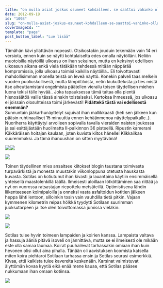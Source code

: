 ```yaml
---
title: "on mulla asiat joskus osuneet kohdalleen. se saattoi vahinko olla."
date: 2012-09-18
id: "1098"
slug: "on-mulla-asiat-joskus-osuneet-kohdalleen-se-saattoi-vahinko-olla"
coverImageId: ""
template: "page"
post_button_label: "Lue lisää"
---
```


Tämähän kävi yllättävän nopeasti. Otsikostakin jouduin tekemään vain 14 eri versiota, ennen kuin se näytti kohtalaiselta edes omalla näytölläni. Neliön muotoisilla näytöillä ulkoasu on ihan sekainen, mutta en keksinyt edellisen ulkoasun aikana enkä vielä tätäkään tehdessä mitään näppärää kompromissia, jolla ulkoasu toimisi kaikilla näytöillä.. Eli toivottavasti mahdollisimman monella teistä on leveä näyttö. Konekin palveli taas melkein vuoden puoliuskollisesti, mutta lämpötiloista, netin kiukuttelusta ja ties mistä itse aiheuttamistani ongelmista päätellen vierailu toisen täydellisen miehen luona tekisi tälle hyvää.. Joka tapauksessa tämä taitaa olla pientä hienosäätöä vaille tässä ainakin toistaiseksi. Kertokaa ihmeessä, jos ulkoasu ei joissain olosuhteissa toimi järkevästi! **Pidättekö tästä vai edellisestä enemmän?**  
Sunnuntain jääkarhunäyttelyt sujuivat ihan mallikkaasti (heti sen jälkeen kun pääsin ruhtinaalliset 15 minuuttia ennen kehäänmenoa näyttelypaikalle..). Nuoriherra käyttäytyi arvolleen sopivalla tavalla vieraiden naisten joukossa ja sai esittäjästään huolimatta II-palkinnon 36 pisteellä. Ripustin kamerani Käkkäräisen hoitajan kaulaan, joten kuvista kiitos hänelle! Klikkailkaa suuremmaksi. Ja tämä ihanuushan on sitten myytävänä!

[![](/images/8.jpg)](http://3.bp.blogspot.com/-UFfUFXlIFPI/UFi67jj6cBI/AAAAAAAABSE/7PEay2mfx3Y/s1600/8.jpg)[![](/images/7.jpg)](http://1.bp.blogspot.com/-rlT5X3PD5uk/UFi64QWnGTI/AAAAAAAABR8/jRlMAJHcEYI/s1600/7.jpg)

[![](/images/9.jpg)](http://4.bp.blogspot.com/-tDYRCoN7uYg/UFi6-nv0NMI/AAAAAAAABSM/gbW5CjA5Dh4/s1600/9.jpg)

Toinen täydellinen mies ansaitsee kiitokset blogin taustana toimivasta turpavärkistä ja monesta muustakin viikonloppuna otetusta hauskasta kuvasta. Sotilas on kotiutunut ihan kivasti ja lauantaina käytiin ensimmäisellä yhteisellä maastolenkillä täällä. Ilmeisesti aloillaan lötköttäminen saa riittää ja nyt on vuorossa ratsastajan riepottelu metsäteillä. Optimistisena lähdin liikenteeseen kolmipaloilla ja onneksi vasta asfaltoidun kotitien jälkeen heppa lähti lentoon, silloinkin tosin vain vauhdilla tietä pitkin. Vajaan kymmenen kilometrin reipas hölkkä tyydytti Sotilaan suurimman juoksutarpeen ja itse olen toivottomassa jumissa vieläkin.

[![](/images/IMG_8677.jpg)](http://3.bp.blogspot.com/-9HEE2EC9qGU/UFjCETXfDqI/AAAAAAAABTE/mtitZUu1UDU/s1600/IMG_8677.jpg)

[![](/images/IMG_8713.jpg)](http://2.bp.blogspot.com/-rMsXhYpphBM/UFjCIBYrO6I/AAAAAAAABTM/XaCqdvf38cM/s1600/IMG_8713.jpg)

Sotilas tulee hyvin toimeen lampaiden ja koirien kanssa. Lampaista valtava ja hassuja ääniä pitävä isoveli on jännittävä, mutta se ei ilmeisesti ole mikään este olla samaa laumaa. Koirat puuhailevat tarhassakin omiaan ihan kuin hevonen olisi ollut aina pihalla. Tänään oli aavistuksen koomista katsella miten koira piehtaroi Sotilaan tarhassa ensin ja Sotilas seurasi esimerkkiä. Kivaa, että kaikista tulee kavereita keskenään. Karsinat valmistuvat älyttömän kovaa kyytiä eikä enää mene kauaa, että Sotilas pääsee nukkumaan ihan omaan kotiinsa.

[![](/images/ak.jpg)](http://4.bp.blogspot.com/-TeQQ6kDrB34/UFjDnb-c-vI/AAAAAAAABTU/iISPEqxrsFA/s1600/ak.jpg)
